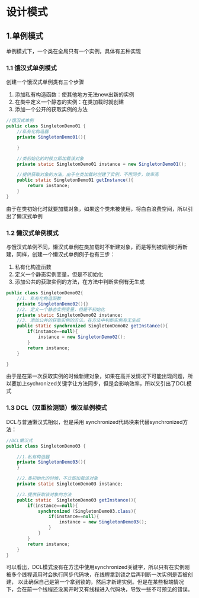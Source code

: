 # 设计模式

## 1.单例模式
单例模式下，一个类在全局只有一个实例，具体有五种实现
### 1.1 饿汉式单例模式
创建一个饿汉式单例类有三个步骤
1. 添加私有构造函数：使其他地方无法new出新的实例
2. 在类中定义一个静态的实例：在类加载时就创建
3. 添加一个公开的获取实例的方法
```java
//饿汉式单例
public class SingletonDemo01 {
    //私有化构造器
    private SingletonDemo01(){

    }

    //类初始化的时候立即加载该对象
    private static SingletonDemo01 instance = new SingletonDemo01();

    //提供获取对象的方法，由于在类加载时创建了实例，不用同步，效率高
    public static SingletonDemo01 getInstance(){
        return instance;
    }
}
```
由于在类初始化时就要加载对象，如果这个类未被使用，将白白浪费空间，所以引出了懒汉式单例

### 1.2 懒汉式单例模式
与饿汉式单例不同，懒汉式单例在类加载时不新建对象，而是等到被调用时再新建，同样，创建一个懒汉式单例例子也有三步：
1. 私有化构造函数
2. 定义一个静态实例变量，但是不初始化
3. 添加公共的获取实例的方法，在方法中判断实例有无生成
```java
public class SingletonDemo02{
    //1. 私有化构造函数
    private SingletonDemo02(){}
    //2. 定义一个静态实例变量，但是不初始化
    private static SingletonDemo02 instance;
    //3. 添加公共的获取实例的方法，在方法中判断实例有无生成
    public static synchronized SingletonDemo02 getInstance(){
        if(instance==null){
            instance = new SingletonDemo02();
        }
        return instance;
    }

}
```
由于是在第一次获取实例的时候新建对象，如果在高并发情况下可能出现问题，所以要加上sychronized关键字让方法同步，但是会影响效率，所以又引出了DCL模式

### 1.3 DCL（双重检测锁）懒汉单例模式
DCL与普通懒汉式相似，但是采用 synchronized代码块来代替synchronized方法：
```java
//DCL懒汉式
public class SingletonDemo03 {

    //1.私有构造器
    private SingletonDemo03(){
    }

    //2.类初始化的时候，不立即加载该对象
    private static SingletonDemo03 instance;

    //3.提供获取该对象的方法
    public static  SingletonDemo03 getInstance(){
        if(instance==null){
            synchronized (SingletonDemo03.class){
                if(instance==null){
                    instance = new SingletonDemo03();
                }
            }
        }
        return instance;
    }
}
```
可以看出，DCL模式没有在方法中使用synchronized关键字，所以只有在实例刚被多个线程调用时会执行同步代码块，在线程拿到锁之后再判断一次实例是否被创建，
以此确保自己是第一个拿到锁的，然后才新建实例。但是在某些极端情况下，会在前一个线程还没离开时又有线程进入代码块，导致一些不可预见的错误。
